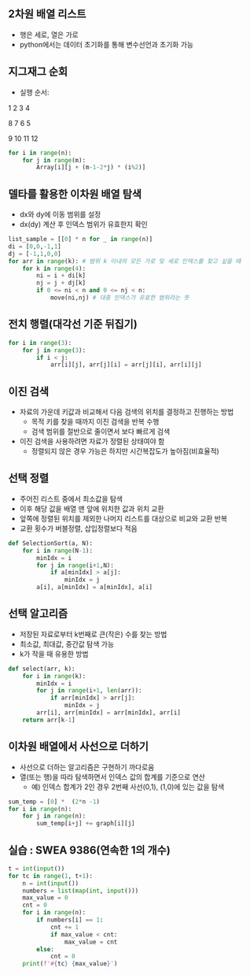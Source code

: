 ## 2차원 배열 리스트

- 행은 세로, 열은 가로
- python에서는 데이터 초기화를 통해 변수선언과 초기화 가능

## 지그재그 순회

- 실행 순서:

 1 2 3 4

 8 7 6 5

9 10 11 12


```python
for i in range(n):
    for j in range(m):
        Array[i][j + (m-1-2*j) * (i%2)]
```

## 델타를 활용한 이차원 배열 탐색

- dx와 dy에 이동 범위를 설정
- dx(dy) 계산 후 인덱스 범위가 유효한지 확인

```python
list_sample = [[0] * n for _ in range(n)]
di = [0,0,-1,1]
dj = [-1,1,0,0]
for arr in range(k): # 범위 k 이내의 모든 가로 및 세로 인덱스를 찾고 싶을 때
    for k in range(4):
        ni = i + di[k]
        nj = j + dj[k]
        if 0 <= ni < n and 0 <= nj < n:
            move(ni,nj) # 대충 인덱스가 유효한 범위라는 뜻
```

## 전치 행렬(대각선 기준 뒤집기)
```python
for i in range(3):
    for j in range(3):
        if i < j:
            arr[i][j], arr[j][i] = arr[j][i], arr[i][j]
```

## 이진 검색

- 자료의 가운데 키값과 비교해서 다음 검색의 위치를 결정하고 진행하는 방법
  - 목적 키를 찾을 때까지 이진 검색을 반복 수행
  - 검색 범위를 절반으로 줄이면서 보다 빠르게 검색
- 이진 검색을 사용하려면 자료가 정렬된 상태여야 함
  - 정렬되지 않은 경우 가능은 하지만 시간복잡도가 높아짐(비효율적)


## 선택 정렬

- 주어진 리스트 중에서 최소값을 탐색
- 이후 해당 값을 배열 맨 앞에 위치한 값과 위치 교환
- 앞쪽에 정렬된 위치를 제외한 나머지 리스트를 대상으로 비교와 교환 반복
- 교환 횟수가 버블정렬, 삽입정렬보다 적음

```python
def SelectionSort(a, N):
    for i in range(N-1):
        minIdx = i
        for j in range(i+1,N):
            if a[minIdx] > a[j]:
                minIdx = j
        a[i], a[minIdx] = a[minIdx], a[i]
```

## 선택 알고리즘

- 저장된 자료로부터 k번째로 큰(작은) 수를 찾는 방법
- 최소값, 최대값, 중간값 탐색 가능
- k가 작을 때 유용한 방법

```python
def select(arr, k):
    for i in range(k):
        minIdx = i
        for j in range(i+1, len(arr)):
            if arr[minIdx] > arr[j]:
                minIdx = j
        arr[i], arr[minIdx] = arr[minIdx], arr[i]
    return arr[k-1]
```

## 이차원 배열에서 사선으로 더하기

- 사선으로 더하는 알고리즘은 구현하기 까다로움
- 열(또는 행)을 따라 탐색하면서 인덱스 값의 합계를 기준으로 연산
  - 예) 인덱스 합계가 2인 경우 2번째 사선(0,1), (1,0)에 있는 값을 탐색

```python
sum_temp = [0] *  (2*n -1)
for i in range(n):
    for j in range(n):
        sum_temp[i+j] += graph[i][j]
```

## 실습 : SWEA 9386(연속한 1의 개수)

```python
t = int(input())
for tc in range(1, t+1):
    n = int(input())
    numbers = list(map(int, input()))
    max_value = 0
    cnt = 0
    for i in range(n):
        if numbers[i] == 1:
            cnt += 1
            if max_value < cnt:
                max_value = cnt
        else:
            cnt = 0
    print(f'#{tc} {max_value}')
```
